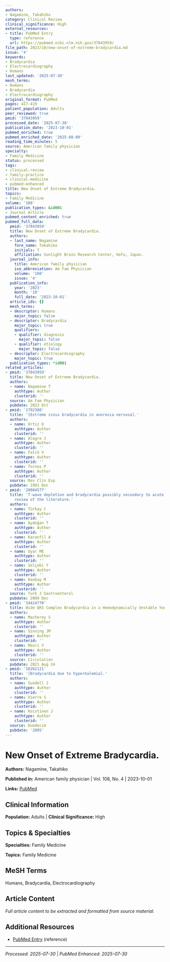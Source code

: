 ```yaml
---
authors:
- Nagamine, Takahiko
category: Clinical Review
clinical_significance: High
external_resources:
- title: PubMed Entry
  type: reference
  url: https://pubmed.ncbi.nlm.nih.gov/37843959/
file_path: 2023/10/new-onset-of-extreme-bradycardia.md
issue: '4'
keywords:
- Bradycardia
- Electrocardiography
- Humans
last_updated: '2025-07-30'
mesh_terms:
- Humans
- Bradycardia
- Electrocardiography
original_format: PubMed
pages: 417-419
patient_population: Adults
peer_reviewed: true
pmid: '37843959'
processed_date: '2025-07-30'
publication_date: '2023-10-01'
pubmed_enriched: true
pubmed_enriched_date: '2025-08-09'
reading_time_minutes: 5
source: American family physician
specialty:
- Family Medicine
status: processed
tags:
- clinical-review
- family-practice
- clinical-medicine
- pubmed-enhanced
title: New Onset of Extreme Bradycardia.
topics:
- Family Medicine
volume: '108'
publication_types: &id001
- Journal Article
pubmed_content_enriched: true
pubmed_full_data:
  pmid: '37843959'
  title: New Onset of Extreme Bradycardia.
  authors:
  - last_name: Nagamine
    fore_name: Takahiko
    initials: T
    affiliation: Sunlight Brain Research Center, Hofu, Japan.
  journal_info:
    title: American family physician
    iso_abbreviation: Am Fam Physician
    volume: '108'
    issue: '4'
  publication_info:
    year: '2023'
    month: '10'
    full_date: '2023-10-01'
  article_ids: {}
  mesh_terms:
  - descriptor: Humans
    major_topic: false
  - descriptor: Bradycardia
    major_topic: true
    qualifiers:
    - qualifier: diagnosis
      major_topic: false
    - qualifier: etiology
      major_topic: false
  - descriptor: Electrocardiography
    major_topic: true
  publication_types: *id001
related_articles:
- pmid: '37843959'
  title: New Onset of Extreme Bradycardia.
  authors:
  - name: Nagamine T
    authtype: Author
    clusterid: ''
  source: Am Fam Physician
  pubdate: 2023 Oct
- pmid: '1792380'
  title: '[Extreme sinus bradycardia in anorexia nervosa].'
  authors:
  - name: Ortiz O
    authtype: Author
    clusterid: ''
  - name: Alegre J
    authtype: Author
    clusterid: ''
  - name: Falcó V
    authtype: Author
    clusterid: ''
  - name: Tornos P
    authtype: Author
    clusterid: ''
  source: Rev Clin Esp
  pubdate: 1991 Dec
- pmid: '20084577'
  title: 'T-wave depletion and bradycardia possibly secondary to acute pancreatitis:
    review of the literature.'
  authors:
  - name: Türkay C
    authtype: Author
    clusterid: ''
  - name: Aydoğan T
    authtype: Author
    clusterid: ''
  - name: Karanfil A
    authtype: Author
    clusterid: ''
  - name: Uyar ME
    authtype: Author
    clusterid: ''
  - name: Selçoki Y
    authtype: Author
    clusterid: ''
  - name: Kanbay M
    authtype: Author
    clusterid: ''
  source: Turk J Gastroenterol
  pubdate: 2009 Dec
- pmid: '34424770'
  title: Wide QRS Complex Bradycardia in a Hemodynamically Unstable Young Woman.
  authors:
  - name: Macherey S
    authtype: Author
    clusterid: ''
  - name: Sinning JM
    authtype: Author
    clusterid: ''
  - name: Mauri V
    authtype: Author
    clusterid: ''
  source: Circulation
  pubdate: 2021 Aug 24
- pmid: '16262121'
  title: '[Bradycardia due to hyperkalemia].'
  authors:
  - name: Sundell J
    authtype: Author
    clusterid: ''
  - name: Vierre S
    authtype: Author
    clusterid: ''
  - name: Koistinen J
    authtype: Author
    clusterid: ''
  source: Duodecim
  pubdate: '2005'
---
```


# New Onset of Extreme Bradycardia.

**Authors:** Nagamine, Takahiko

**Published in:** American family physician | Vol. 108, No. 4 | 2023-10-01

**Links:** [PubMed](https://pubmed.ncbi.nlm.nih.gov/37843959/)

## Clinical Information

**Population:** Adults | **Clinical Significance:** High

## Topics & Specialties

**Specialties:** Family Medicine

**Topics:** Family Medicine

## MeSH Terms

Humans, Bradycardia, Electrocardiography

## Article Content

*Full article content to be extracted and formatted from source material.*

## Additional Resources

- [PubMed Entry](https://pubmed.ncbi.nlm.nih.gov/37843959/) (reference)

---

*Processed: 2025-07-30* | *PubMed Enhanced: 2025-07-30*
